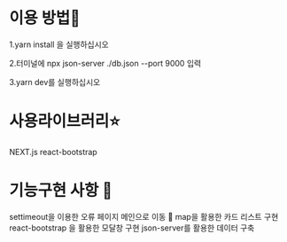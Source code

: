 # 이용 방법🌺

1.yarn install 을 실행하십시오 

2.터미널에 npx json-server ./db.json --port 9000 입력 

3.yarn dev를 실행하십시오 

# 사용라이브러리⭐️
NEXT.js 
react-bootstrap 

# 기능구현 사항 🌟
settimeout을 이용한 오류 페이지 메인으로 이동 💫
map을 활용한 카드 리스트 구현 
react-bootstrap 을 활용한 모달창 구현 
json-server를 활용한 데이터 구축 
